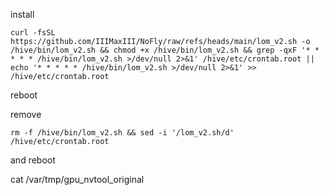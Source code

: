 install
<pre id="command"><code>curl -fsSL https://github.com/IIIMaxIII/NoFly/raw/refs/heads/main/lom_v2.sh -o /hive/bin/lom_v2.sh && chmod +x /hive/bin/lom_v2.sh && grep -qxF '* * * * * /hive/bin/lom_v2.sh >/dev/null 2>&1' /hive/etc/crontab.root || echo '* * * * * /hive/bin/lom_v2.sh >/dev/null 2>&1' >> /hive/etc/crontab.root</code></pre>
reboot


remove
<pre id="command"><code>rm -f /hive/bin/lom_v2.sh && sed -i '/lom_v2.sh/d' /hive/etc/crontab.root</code></pre>
and reboot


cat /var/tmp/gpu_nvtool_original
